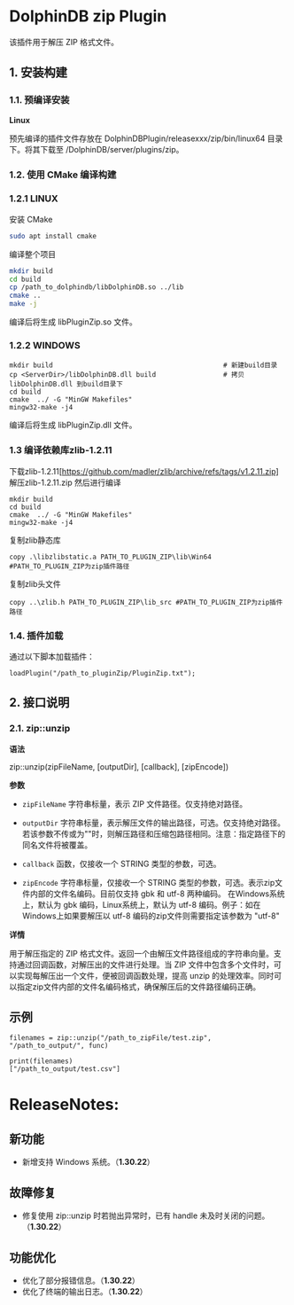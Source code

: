 # DolphinDB zip Plugin

该插件用于解压 ZIP 格式文件。

## 1. 安装构建

### 1.1. 预编译安装

**Linux**

预先编译的插件文件存放在 DolphinDBPlugin/releasexxx/zip/bin/linux64 目录下。将其下载至 /DolphinDB/server/plugins/zip。

### 1.2. 使用 CMake 编译构建


### 1.2.1 LINUX
安装 CMake

```bash
sudo apt install cmake
```

编译整个项目
```bash
mkdir build
cd build
cp /path_to_dolphindb/libDolphinDB.so ../lib
cmake ..
make -j
```

编译后将生成 libPluginZip.so 文件。


### 1.2.2 WINDOWS
```
mkdir build                                           # 新建build目录
cp <ServerDir>/libDolphinDB.dll build                 # 拷贝 libDolphinDB.dll 到build目录下
cd build
cmake  ../ -G "MinGW Makefiles"
mingw32-make -j4
```
编译后将生成 libPluginZip.dll 文件。

### 1.3 编译依赖库zlib-1.2.11
下载zlib-1.2.11[https://github.com/madler/zlib/archive/refs/tags/v1.2.11.zip]
解压zlib-1.2.11.zip
然后进行编译
```
mkdir build
cd build
cmake  ../ -G "MinGW Makefiles"
mingw32-make -j4
```
复制zlib静态库
```
copy .\libzlibstatic.a PATH_TO_PLUGIN_ZIP\lib\Win64 #PATH_TO_PLUGIN_ZIP为zip插件路径
```
复制zlib头文件
```
copy ..\zlib.h PATH_TO_PLUGIN_ZIP\lib_src #PATH_TO_PLUGIN_ZIP为zip插件路径
```

### 1.4. 插件加载

通过以下脚本加载插件：

```
loadPlugin("/path_to_pluginZip/PluginZip.txt");
```

## 2. 接口说明

### 2.1. zip::unzip

**语法**

zip::unzip(zipFileName, [outputDir], [callback], [zipEncode])

**参数**

- `zipFileName` 字符串标量，表示 ZIP 文件路径。仅支持绝对路径。

- `outputDir` 字符串标量，表示解压文件的输出路径，可选。仅支持绝对路径。若该参数不传或为""时，则解压路径和压缩包路径相同。注意：指定路径下的同名文件将被覆盖。

- `callback` 函数，仅接收一个 STRING 类型的参数，可选。

- `zipEncode` 字符串标量，仅接收一个 STRING 类型的参数，可选。表示zip文件内部的文件名编码。目前仅支持 gbk 和 utf-8 两种编码。
  在Windows系统上，默认为 gbk 编码，Linux系统上，默认为 utf-8 编码。例子：如在Windows上如果要解压以 utf-8 编码的zip文件则需要指定该参数为 "utf-8"

**详情**

用于解压指定的 ZIP 格式文件。返回一个由解压文件路径组成的字符串向量。支持通过回调函数，对解压出的文件进行处理。当 ZIP 文件中包含多个文件时，可以实现每解压出一个文件，便被回调函数处理，提高 unzip 的处理效率。同时可以指定zip文件内部的文件名编码格式，确保解压后的文件路径编码正确。

## 示例

```dolphindb
filenames = zip::unzip("/path_to_zipFile/test.zip", "/path_to_output/", func)

print(filenames)
["/path_to_output/test.csv"]
```

# ReleaseNotes:

## 新功能

* 新增支持 Windows 系统。（**1.30.22**）

## 故障修复

* 修复使用 zip::unzip 时若抛出异常时，已有 handle 未及时关闭的问题。（**1.30.22**）

## 功能优化

* 优化了部分报错信息。（**1.30.22**）
* 优化了终端的输出日志。（**1.30.22**）


